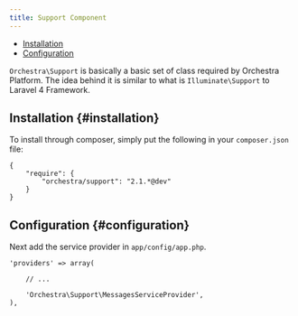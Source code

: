 ```yaml
---
title: Support Component
---
```


* [Installation](#installation)
* [Configuration](#configuration)

`Orchestra\Support` is basically a basic set of class required by Orchestra Platform. The idea behind it is similar to what is `Illuminate\Support` to Laravel 4 Framework.

## Installation {#installation}

To install through composer, simply put the following in your `composer.json` file:

	{
		"require": {
			"orchestra/support": "2.1.*@dev"
		}
	}

## Configuration {#configuration}

Next add the service provider in `app/config/app.php`.

	'providers' => array(

		// ...

		'Orchestra\Support\MessagesServiceProvider',
	),
